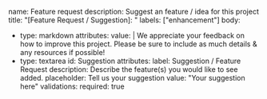 name: Feature request
description: Suggest an feature / idea for this project
title: "[Feature Request / Suggestion]: "
labels: ["enhancement"]
body:

-   type: markdown
    attributes:
    value: |
    We appreciate your feedback on how to improve this project. Please be sure to include as much details & any resources if possible!
-   type: textarea
    id: Suggestion
    attributes:
    label: Suggestion / Feature Request
    description: Describe the feature(s) you would like to see added.
    placeholder: Tell us your suggestion
    value: "Your suggestion here"
    validations:
    required: true